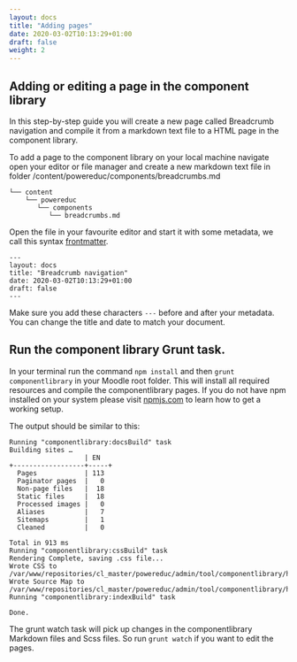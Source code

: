 ```yaml
---
layout: docs
title: "Adding pages"
date: 2020-03-02T10:13:29+01:00
draft: false
weight: 2
---
```


## Adding or editing a page in the component library

In this step-by-step guide you will create a new page called Breadcrumb navigation and compile it from a markdown text file to a HTML page in the component library.

To add a page to the component library on your local machine navigate open your editor or file manager and create a new markdown text file in folder /content/powereduc/components/breadcrumbs.md


```
└── content
    └── powereduc
       └── components
          └── breadcrumbs.md
```

Open the file in your favourite editor and start it with some metadata, we call this syntax [frontmatter](https://gohugo.io/content-management/front-matter/).

```
---
layout: docs
title: "Breadcrumb navigation"
date: 2020-03-02T10:13:29+01:00
draft: false
---
```

Make sure you add these characters `---` before and after your metadata. You can change the title and date to match your document.

## Run the component library Grunt task.

In your terminal run the command `npm install` and then `grunt componentlibrary` in your Moodle root folder. This will install all required resources and compile the componentlibrary pages. If you do not have npm installed on your system please visit [npmjs.com](https://www.npmjs.com/get-npm) to learn how to get a working setup.


The output should be similar to this:

```
Running "componentlibrary:docsBuild" task
Building sites …
                   | EN
+------------------+-----+
  Pages            | 113
  Paginator pages  |   0
  Non-page files   |  18
  Static files     |  18
  Processed images |   0
  Aliases          |   7
  Sitemaps         |   1
  Cleaned          |   0

Total in 913 ms
Running "componentlibrary:cssBuild" task
Rendering Complete, saving .css file...
Wrote CSS to /var/www/repositories/cl_master/powereduc/admin/tool/componentlibrary/hugo/dist/css/docs.css
Wrote Source Map to /var/www/repositories/cl_master/powereduc/admin/tool/componentlibrary/hugo/dist/css/docs.css.map
Running "componentlibrary:indexBuild" task

Done.

```

The grunt watch task will pick up changes in the componentlibrary Markdown files and Scss files. So run `grunt watch` if you want to edit the pages.
